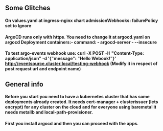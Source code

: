 ## Some Glitches
#### On values.yaml at ingress-nginx chart admissionWebhooks: failurePolicy set to Ignore
#### ArgoCD runs only with https. You need to change it at argocd.yaml on argocd Deployment containers:- command: - argocd-server - --insecure
#### To test argo-events webhook use: curl -X POST -H "Content-Type: application/json" -d '{"message": "Hello Webook!"}' http://eventsource.cluster.local/testing-webhook (Modify it in respect of post request url and endpoint name)

## General info
#### Before you start you need to have a kubernetes cluster that has some deployments already created. It needs cert-manager + clusterissuer (lets encrypt) for any cluster on the cloud and for everyone using baremetal it needs metallb and local-path-provisioner.
#### First you install argocd and then you can proceed with the apps.

